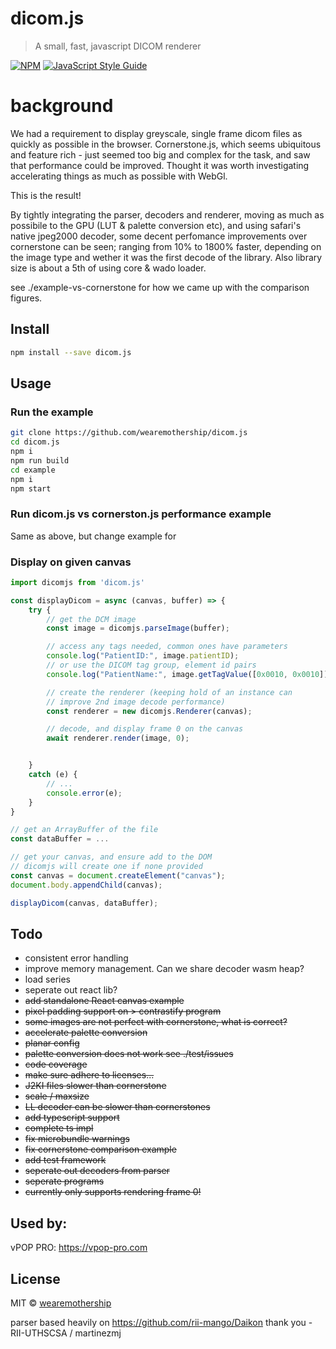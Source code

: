 # dicom.js

> A small, fast, javascript DICOM renderer

[![NPM](https://img.shields.io/npm/v/dicom.js.svg)](https://www.npmjs.com/package/dicom.js) [![JavaScript Style Guide](https://img.shields.io/badge/code_style-standard-brightgreen.svg)](https://standardjs.com)


# background
We had a requirement to display greyscale, single frame dicom files as quickly as possible in the browser.  Cornerstone.js, which seems ubiquitous and feature rich - just seemed too big and complex for the task, and saw that performance could be improved.  Thought it was worth investigating accelerating things as much as possible with WebGl.

This is the result!

By tightly integrating the parser, decoders and renderer, moving as much as possibile to the GPU (LUT & palette conversion etc), and using safari's native jpeg2000 decoder, some decent perfomance improvements over cornerstone can be seen; ranging from 10% to 1800% faster, depending on the image type and wether it was the first decode of the library.  Also library size is about a 5th of using core & wado loader.

see ./example-vs-cornerstone for how we came up with the comparison figures.

## Install

```bash
npm install --save dicom.js
```

## Usage

### Run the example

```bash
git clone https://github.com/wearemothership/dicom.js
cd dicom.js
npm i
npm run build
cd example
npm i
npm start
```

### Run dicom.js vs cornerston.js performance example
Same as above, but change example for

### Display on given canvas
```js
import dicomjs from 'dicom.js'

const displayDicom = async (canvas, buffer) => {
	try {
		// get the DCM image
		const image = dicomjs.parseImage(buffer);

		// access any tags needed, common ones have parameters
		console.log("PatientID:", image.patientID);
		// or use the DICOM tag group, element id pairs
		console.log("PatientName:", image.getTagValue([0x0010, 0x0010]));

		// create the renderer (keeping hold of an instance can
		// improve 2nd image decode performance)
		const renderer = new dicomjs.Renderer(canvas);

		// decode, and display frame 0 on the canvas
		await renderer.render(image, 0);


	}
	catch (e) {
		// ...
		console.error(e);
	}
}

// get an ArrayBuffer of the file
const dataBuffer = ...

// get your canvas, and ensure add to the DOM
// dicomjs will create one if none provided
const canvas = document.createElement("canvas");
document.body.appendChild(canvas);

displayDicom(canvas, dataBuffer);

```

## Todo
- consistent error handling
- improve memory management.  Can we share decoder wasm heap?
- load series
- seperate out react lib?
- ~~add standalone React canvas example~~
- ~~pixel padding support on > contrastify program~~
- ~~some images are not perfect with cornerstone, what is correct?~~
- ~~accelerate palette conversion~~
- ~~planar config~~
- ~~palette conversion does not work see ./test/issues~~
- ~~code coverage~~
- ~~make sure adhere to licenses...~~
- ~~J2KI files slower than cornerstone~~
- ~~scale / maxsize~~
- ~~LL decoder can be slower than cornerstones~~
- ~~add typescript support~~
- ~~complete ts impl~~
- ~~fix microbundle warnings~~
- ~~fix cornerstone comparison example~~
- ~~add test framework~~
- ~~seperate out decoders from parser~~
- ~~seperate programs~~
- ~~currently only supports rendering frame 0!~~
## Used by:
vPOP PRO:
https://vpop-pro.com

## License

MIT © [wearemothership](https://github.com/wearemothership)

parser based heavily on https://github.com/rii-mango/Daikon
thank you - RII-UTHSCSA / martinezmj
